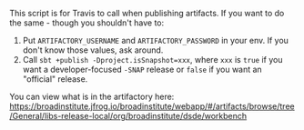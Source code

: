 This script is for Travis to call when publishing artifacts. If you want to do the same - though you shouldn't have to:

1. Put `ARTIFACTORY_USERNAME` and `ARTIFACTORY_PASSWORD` in your env. If you don't know those values, ask around.
2. Call `sbt +publish -Dproject.isSnapshot=xxx`, where `xxx` is `true` if you want a developer-focused `-SNAP` release or `false` if you want an "official" release.

You can view what is in the artifactory here: https://broadinstitute.jfrog.io/broadinstitute/webapp/#/artifacts/browse/tree/General/libs-release-local/org/broadinstitute/dsde/workbench
